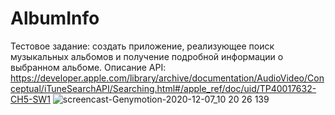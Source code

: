 # AlbumInfo
Тестовое задание: создать приложение, реализующее поиск музыкальных альбомов и получение подробной информации о выбранном альбоме.
Описание API: https://developer.apple.com/library/archive/documentation/AudioVideo/Conceptual/iTuneSearchAPI/Searching.html#/apple_ref/doc/uid/TP40017632-CH5-SW1
![screencast-Genymotion-2020-12-07_10 20 26 139](https://user-images.githubusercontent.com/36378352/101321636-bc37c500-3876-11eb-9b13-2eefe9e419c2.gif)

